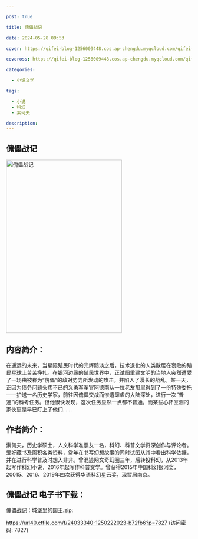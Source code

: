 ```yaml
---

post: true

title: 傀儡战记

date: 2024-05-28 09:53

cover: https://qifei-blog-1256009448.cos.ap-chengdu.myqcloud.com/qifei-blog/65f6e42b9f345e8d03326c9b.jpg

coveross: https://qifei-blog-1256009448.cos.ap-chengdu.myqcloud.com/qifei-blog/65f6e42b9f345e8d03326c9b.jpg

categories:

  - 小说文学

tags:

  - 小说
  - 科幻
  - 索何夫

description:
---
```


## 傀儡战记
<img alt="傀儡战记 " class="aligncenter loading" data-was-processed="true" decoding="async" fetchpriority="high" height="471" src="https://qifei-blog-1256009448.cos.ap-chengdu.myqcloud.com/qifei-blog/65f6e42b9f345e8d03326c9b.jpg " style="cursor: zoom-in;" width="314"/>

## 内容简介：

在遥远的未来，当星际殖民时代的光辉黯淡之后，技术退化的人类散居在衰败的殖民星球上苦苦挣扎。在银河边缘的殖民世界中，正试图重建文明的当地人突然遭受了一场由被称为“傀儡”的敌对势力所发动的攻击，并陷入了漫长的战乱。某一天，正因为债务问题头疼不已的义勇军军官阿德南从一位老友那里得到了一份特殊委托——护送一名历史学家，前往因傀儡交战而惨遭肆虐的大陆深处，进行一次“普通”的科考任务。但他很快发现，这次任务显然一点都不普通，而某些心怀叵测的家伙更是早已盯上了他们……

## 作者简介：

索何夫，历史学硕士，人文科学准票友一名，科幻、科普文学资深创作与评论者。爱好藏书及囤积各类资料，常年在书写幻想故事的同时试图从其中看出科学依据，并在进行科学普及时想入非非。曾混迹网文奇幻圈三年，后转投科幻，从2013年起写作科幻小说，2016年起写作科普文学。曾获得2015年中国科幻银河奖，20015、2016、2019年四次获得华语科幻星云奖，现暂居南京。

## 傀儡战记 电子书下载：



傀儡战记：城堡里的国王.zip: 

https://url40.ctfile.com/f/24033340-1250222023-b72fb6?p=7827 (访问密码: 7827)
